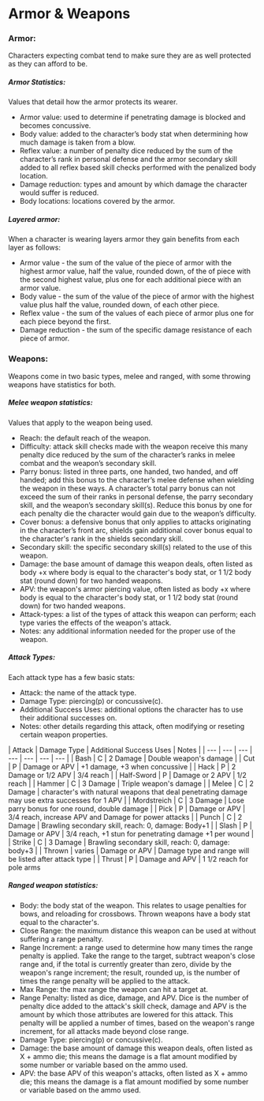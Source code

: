 # Armor & Weapons

### Armor:
Characters expecting combat tend to make sure they are as well protected as they can afford to be.

##### Armor Statistics:
Values that detail how the armor protects its wearer.
* Armor value: used to determine if penetrating damage is blocked and becomes concussive.
* Body value: added to the character’s body stat when determining how much damage is taken from a blow.
* Reflex value: a number of penalty dice reduced by the sum of the character’s rank in personal defense and the armor secondary skill added to all reflex based skill checks performed with the penalized body location.
* Damage reduction: types and amount by which damage the character would suffer is reduced.
* Body locations: locations covered by the armor.

##### Layered armor:
When a character is wearing layers armor they gain benefits from each layer as follows:
* Armor value - the sum of the value of the piece of armor with the highest armor value, half the value, rounded down, of the of piece with the second highest value, plus one for each additional piece with an armor value.
* Body value - the sum of the value of the piece of armor with the highest value plus half the value, rounded down, of each other piece.
* Reflex value - the sum of the values of each piece of armor plus one for each piece beyond the first.
* Damage reduction - the sum of the specific damage resistance of each piece of armor.
<div class="page-break"></div>

### Weapons:
Weapons come in two basic types, melee and ranged, with some throwing weapons have statistics for both.

##### Melee weapon statistics:
Values that apply to the weapon being used.
* Reach: the default reach of the weapon.
* Difficulty: attack skill checks made with the weapon receive this many penalty dice reduced by the sum of the character’s ranks in melee combat and the weapon’s secondary skill.
* Parry bonus: listed in three parts, one handed, two handed, and off handed; add this bonus to the character’s melee defense when wielding the weapon in these ways. A character’s total parry bonus can not exceed the sum of their ranks in personal defense, the parry secondary skill, and the weapon’s secondary skill(s). Reduce this bonus by one for each penalty die the character would gain due to the weapon’s difficulty.
* Cover bonus: a defensive bonus that only applies to attacks originating in the character’s front arc, shields gain additional cover bonus equal to the character's rank in the shields secondary skill.
* Secondary skill: the specific secondary skill(s) related to the use of this weapon.
* Damage: the base amount of damage this weapon deals, often listed as body +x where body is equal to the character's body stat, or 1 1/2 body stat (round down) for two handed weapons.
* APV: the weapon's armor piercing value, often listed as body +x where body is equal to the character's body stat, or 1 1/2 body stat (round down) for two handed weapons.
* Attack-types: a list of the types of attack this weapon can perform; each type varies the effects of the weapon's attack.
* Notes: any additional information needed for the proper use of the weapon.

##### Attack Types:
Each attack type has a few basic stats:
* Attack: the name of the attack type.
* Damage Type: piercing(p) or concussive(c).
* Additional Success Uses: additional options the character has to use their additional successes on.
* Notes: other details regarding this attack, often modifying or reseting certain weapon properties.

| Attack | Damage Type | Additional Success Uses | Notes |
| --- | --- | --- | --- | --- | --- | --- |
| Bash | C | 2 Damage | Double weapon's damage |
| Cut | P | Damage or APV | +1 damage, +3 when concussive |
| Hack | P | 2 Damage or 1/2 APV | 3/4 reach |
| Half-Sword | P | Damage or 2 APV | 1/2 reach |
| Hammer | C | 3 Damage | Triple weapon's damage |
| Melee | C | 2 Damage | character's with natural weapons that deal penetrating damage may use extra successes for 1 APV |
| Mordstreich | C | 3 Damage | Lose parry bonus for one round, double damage |
| Pick | P | Damage or APV | 3/4 reach, increase APV and Damage for power attacks |
| Punch | C | 2 Damage | Brawling secondary skill, reach: 0, damage: Body+1 |
| Slash | P | Damage or APV | 3/4 reach, +1 stun for penetrating damage +1 per wound |
| Strike | C | 3 Damage | Brawling secondary skill, reach: 0, damage: body+3 |
| Thrown | varies | Damage or APV | Damage type and range will be listed after attack type |
| Thrust | P | Damage and APV | 1 1/2 reach for pole arms


##### Ranged weapon statistics:
* Body: the body stat of the weapon. This relates to usage penalties for bows, and reloading for crossbows. Thrown weapons have a body stat equal to the character's.
* Close Range: the maximum distance this weapon can be used at without suffering a range penalty.
* Range Increment: a range used to determine how many times the range penalty is applied. Take the range to the target, subtract weapon's close range and, if the total is currently greater than zero, divide by the weapon's range increment; the result, rounded up, is the number of times the range penalty will be applied to the attack.  
* Max Range: the max range the weapon can hit a target at.
* Range Penalty: listed as dice, damage, and APV. Dice is the number of penalty dice added to the attack's skill check, damage and APV is the amount by which those attributes are lowered for this attack. This penalty will be applied a number of times, based on the weapon's range increment, for all attacks made beyond close range.
* Damage Type: piercing(p) or concussive(c).
* Damage: the base amount of damage this weapon deals, often listed as X + ammo die; this means the damage is a flat amount modified by some number or variable based on the ammo used.
* APV: the base APV of this weapon's attacks, often listed as X + ammo die; this means the damage is a flat amount modified by some number or variable based on the ammo used.
